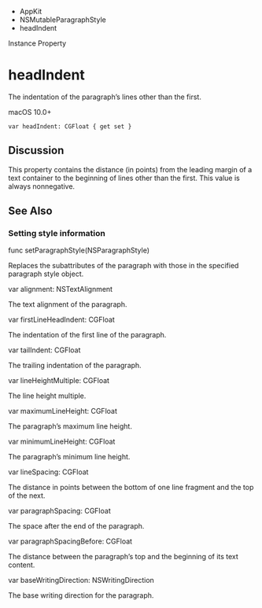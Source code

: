 

- AppKit
- NSMutableParagraphStyle
-  headIndent 

Instance Property

# headIndent

The indentation of the paragraph’s lines other than the first.

macOS 10.0+

``` source
var headIndent: CGFloat { get set }
```

## Discussion

This property contains the distance (in points) from the leading margin of a text container to the beginning of lines other than the first. This value is always nonnegative.

## See Also

### Setting style information

func setParagraphStyle(NSParagraphStyle)

Replaces the subattributes of the paragraph with those in the specified paragraph style object.

var alignment: NSTextAlignment

The text alignment of the paragraph.

var firstLineHeadIndent: CGFloat

The indentation of the first line of the paragraph.

var tailIndent: CGFloat

The trailing indentation of the paragraph.

var lineHeightMultiple: CGFloat

The line height multiple.

var maximumLineHeight: CGFloat

The paragraph’s maximum line height.

var minimumLineHeight: CGFloat

The paragraph’s minimum line height.

var lineSpacing: CGFloat

The distance in points between the bottom of one line fragment and the top of the next.

var paragraphSpacing: CGFloat

The space after the end of the paragraph.

var paragraphSpacingBefore: CGFloat

The distance between the paragraph’s top and the beginning of its text content.

var baseWritingDirection: NSWritingDirection

The base writing direction for the paragraph.

